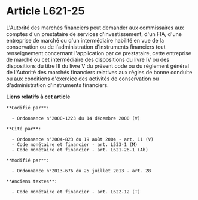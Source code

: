 # Article L621-25

L'Autorité des marchés financiers peut demander aux commissaires aux comptes d'un prestataire de services d'investissement,
d'un FIA, d'une entreprise de marché ou d'un intermédiaire habilité en vue de la conservation ou de l'administration
d'instruments financiers tout renseignement concernant l'application par ce prestataire, cette entreprise de marché ou cet
intermédiaire des dispositions du livre IV ou des dispositions du titre III du livre V du présent code ou du règlement
général de l'Autorité des marchés financiers relatives aux règles de bonne conduite ou aux conditions d'exercice des
activités de conservation ou d'administration d'instruments financiers.

**Liens relatifs à cet article**

	**Codifié par**:

	  - Ordonnance n°2000-1223 du 14 décembre 2000 (V)

	**Cité par**:

	  - Ordonnance n°2004-823 du 19 août 2004 - art. 11 (V)
	  - Code monétaire et financier - art. L533-1 (M)
	  - Code monétaire et financier - art. L621-26-1 (Ab)

	**Modifié par**:

	  - Ordonnance n°2013-676 du 25 juillet 2013 - art. 28

	**Anciens textes**:

	  - Code monétaire et financier - art. L622-12 (T)
